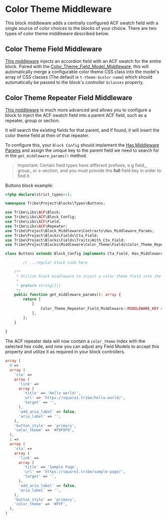 # Color Theme Middleware

This block middleware adds a centrally configured ACF swatch field with a single source of color choices to the blocks of your choice. There are two types of color theme middleware described below.

## Color Theme Field Middleware

[This middleware](Fields/Color_Theme_Field_Middleware.php) injects an accordion field with an ACF swatch for the entire block. Paired with the [Color_Theme_Field_Model_Middleware](Models/Color_Theme_Field_Model_Middleware.php), this will automatically merge a configurable color theme CSS class into the model's array of CSS classes (The default is `t-theme-$color-name`) which should automatically be passed to the block's controller `$classes` property.

## Color Theme Repeater Field Middleware

[This middleware](Fields/Color_Theme_Repeater_Field_Middleware.php) is much more advanced and allows you to configure a block to inject the ACF swatch field into a parent ACF field, such as a repeater, group or section.

It will search the existing fields for that parent, and if found, it will insert the color theme field at then of that repeater.

To configure this, your `Block Config` should implement the [Has Middleware Params](../../../Block_Middleware/Contracts/Has_Middleware_Params.php) and assign the unique key to the parent field we need to search for in the `get_middleware_params()` method.

> Important: Certain field types have different prefixes, e.g field_, group_ or s-section, and you must provide the **full** field key in order to find it.

Buttons block example:

```php
<?php declare(strict_types=1);

namespace Tribe\Project\Blocks\Types\Buttons;

use Tribe\Libs\ACF\Block;
use Tribe\Libs\ACF\Block_Config;
use Tribe\Libs\ACF\Field;
use Tribe\Libs\ACF\Repeater;
use Tribe\Project\Block_Middleware\Contracts\Has_Middleware_Params;
use Tribe\Project\Blocks\Fields\Cta_Field;
use Tribe\Project\Blocks\Fields\Traits\With_Cta_Field;
use Tribe\Project\Blocks\Middleware\Color_Theme\Fields\Color_Theme_Repeater_Field_Middleware;

class Buttons extends Block_Config implements Cta_Field, Has_Middleware_Params {

        // ...regular block code here

	/**
	 * Utilize block middleware to inject a color theme field into the "buttons" repeater.
	 *
	 * @return string[][]
	 */
	public function get_middleware_params(): array {
		return [
			[
				Color_Theme_Repeater_Field_Middleware::MIDDLEWARE_KEY => 'field_' . self::NAME . '_' . self::BUTTONS,
			],
		];
	}
	
}
```

The ACF repeater data will now contain a `color_theme` index with the selected hex code, and now you can adjust any Field Models to accept this property and utilize it as required in your block controllers.

```php
array (
  0 => 
  array (
    'cta' => 
    array (
      'link' => 
      array (
        'title' => 'Hello world!',
        'url' => 'https://square1.tribe/hello-world/',
        'target' => '',
      ),
      'add_aria_label' => false,
      'aria_label' => '',
    ),
    'button_style' => 'primary',
    'color_theme' => '#F0F0F0',
  ),
  1 => 
  array (
    'cta' => 
    array (
      'link' => 
      array (
        'title' => 'Sample Page',
        'url' => 'https://square1.tribe/sample-page/',
        'target' => '',
      ),
      'add_aria_label' => false,
      'aria_label' => '',
    ),
    'button_style' => 'primary',
    'color_theme' => '#FFF',
  ),
)
```
